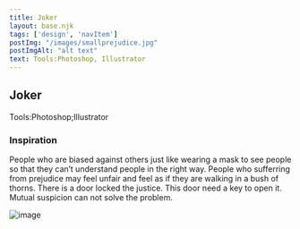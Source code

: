 ```yaml
---
title: Joker
layout: base.njk
tags: ['design', 'navItem']
postImg: "/images/smallprejudice.jpg"
postImgAlt: "alt text"
text: Tools:Photoshop, Illustrator 
---
```

  <main>
  <div class="detailpage">
 <div class="description"> 
     <h2 class="dptitle">Joker</h2> 
<p class="dpword">Tools:Photoshop;Illustrator</p>
  <h3 class="projectdetail">Inspiration</h3>
   <p class="dpword">People who are biased against others just like wearing a mask to see people so that they can’t understand people in the right way. People who sufferring from prejudice may feel unfair and feel as if they are walking in a bush of thorns. There is a door locked the justice. This door need a key to open it. Mutual suspicion can not solve the problem. </p>
 </div>  
   <div class="dpimages-width"> 
   <img src="/images/prejudice.jpg"  class="dp" alt="image"></div>
    </div>
  </main>
